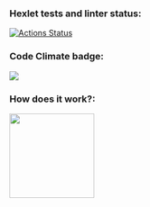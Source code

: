 ### Hexlet tests and linter status:
[![Actions Status](https://github.com/twogog/frontend-project-44/workflows/hexlet-check/badge.svg)](https://github.com/twogog/frontend-project-44/actions)

### Code Climate badge:
<a href="https://codeclimate.com/github/twogog/frontend-project-44/maintainability"><img src="https://api.codeclimate.com/v1/badges/d74d16fbd9a014f0794c/maintainability" /></a>

### How does it work?:
<a href="https://asciinema.org/a/7uv4VG2mIhDG1KWjyac9CTPmM"><img src="http://dl3.joxi.net/drive/2022/11/04/0038/1058/2499618/18/19b5ea6f64.png" style="width: 150px;" /></a>
